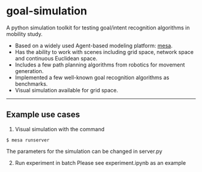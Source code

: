 # goal-simulation

A python simulation toolkit for testing goal/intent recognition algorithms in mobility study.

- Based on a widely used Agent-based modeling platform: [mesa](https://mesa.readthedocs.io/en/stable/).
- Has the ability to work with scenes including grid space, network space and continuous Euclidean space.
- Includes a few path planning algorithms from robotics for movement generation.
- Implemented a few well-known goal recognition algorithms as benchmarks.
- Visual simulation available for grid space.

----
## Example use cases
1. Visual simulation with the command
```console
$ mesa runserver
```
The parameters for the simulation can be changed in server.py


2. Run experiment in batch
Please see experiment.ipynb as an example 
